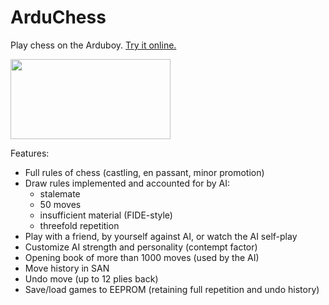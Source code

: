 # ArduChess

Play chess on the Arduboy. [Try it online.](https://tiberiusbrown.github.io/arduboy_sim/player.html?file=https://raw.githubusercontent.com/tiberiusbrown/arduchess/master/arduchess/arduchess.ino-arduboy.hex)

<img src="/img/ScreenRecording.gif" width="256" height="128">

Features:
- Full rules of chess (castling, en passant, minor promotion)
- Draw rules implemented and accounted for by AI:
  - stalemate
  - 50 moves
  - insufficient material (FIDE-style)
  - threefold repetition
- Play with a friend, by yourself against AI, or watch the AI self-play
- Customize AI strength and personality (contempt factor)
- Opening book of more than 1000 moves (used by the AI)
- Move history in SAN
- Undo move (up to 12 plies back)
- Save/load games to EEPROM (retaining full repetition and undo history)
